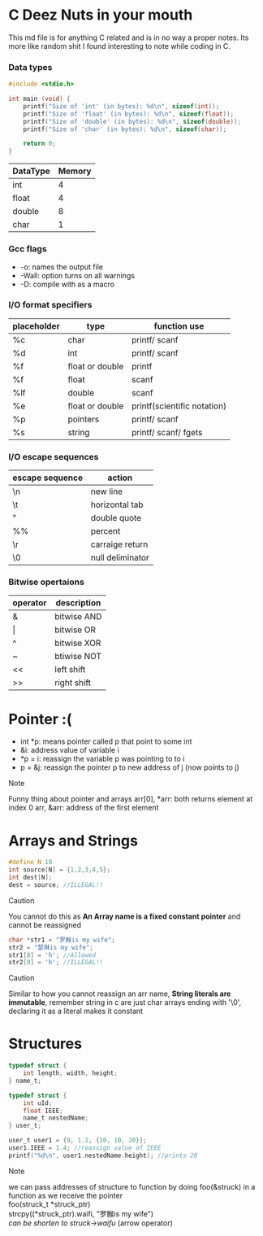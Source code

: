 # C Deez Nuts in your mouth
This md file is for anything C related and is in no way a proper notes. Its more like random shit I found interesting to note while coding in C.

### Data types
```c
#include <stdio.h>

int main (void) {
    printf("Size of 'int' (in bytes): %d\n", sizeof(int));
    printf("Size of 'float' (in bytes): %d\n", sizeof(float));
    printf("Size of 'double' (in bytes): %d\n", sizeof(double));
    printf("Size of 'char' (in bytes): %d\n", sizeof(char));

    return 0;
}
```

| DataType   | Memory    |
|--------------- | --------------- |
| int   | 4   |
| float   | 4   |
| double   | 8   |
| char  | 1   |

### Gcc flags
* -o: names the output file
* -Wall: option turns on all warnings
* -D<text>: compile with <text> as a macro

### I/O format specifiers
| placeholder | type | function use | 
| - | - | - |
| %c | char | printf/ scanf | 
| %d | int | printf/ scanf | 
| %f | float or double | printf |
| %f | float | scanf | 
| %lf | double | scanf | 
| %e | float or double | printf(scientific notation) | 
| %p | pointers | printf/ scanf | 
| %s | string | printf/ scanf/ fgets | 

### I/O escape sequences
| escape sequence | action | 
| - | - |
| \n | new line | 
| \t | horizontal tab | 
| \" | double quote | 
| %% | percent | 
| \r | carraige return |
| \0 | null deliminator | 


### Bitwise opertaions
| operator | description | 
| - | - |
| & | bitwise AND | 
| \| | bitwise OR | 
| ^ | bitwise XOR | 
| ~ | btiwise NOT | 
| << | left shift | 
| >> | right shift | 

# Pointer :(
* int *p: means pointer called p that point to some int
* &i: address value of variable i  
* *p = i: reassign the variable p was pointing to to i 
* p = &j: reassign the pointer p to new address of j (now points to j) 

> [!NOTE]
> Funny thing about pointer and arrays
> arr[0], *arr: both returns element at index 0
> arr, &arr: address of the first element

# Arrays and Strings
```c
#define N 10
int source[N] = {1,2,3,4,5};
int dest[N];
dest = source; //ILLEGAL!!
```
> [!CAUTION]
> You cannot do this as **An Array name is a fixed constant pointer** and cannot be reassigned

```c
char *str1 = "罗睺is my wife";
str2 = "瑟琳is my wife";
str1[0] = 'h'; //Allowed
str2[0] = 'h'; //ILLEGAL!!
```
> [!CAUTION]
> Similar to how you cannot reassign an arr name, **String literals are immutable**, remember
> string in c are just char arrays ending with '\0', declaring it as a literal makes it constant

# Structures
```c
typedef struct {
    int length, width, height;
} name_t;

typedef struct {
    int uId;
    float IEEE;
    name_t nestedName;
} user_t;

user_t user1 = {9, 1.2, {10, 10, 20}};
user1.IEEE = 1.4; //reassign value of IEEE
printf("%d\n", user1.nestedName.height); //prints 20
```

> [!NOTE]
> we can pass addresses of structure to function by doing foo(&struck)
> in a function as we receive the pointer <br>
> foo(struck_t *struck_ptr) <br>
> strcpy((*struck_ptr).waifi, "罗睺is my wife") <br>
> *can be shorten to struck->waifu* (arrow operator) 

